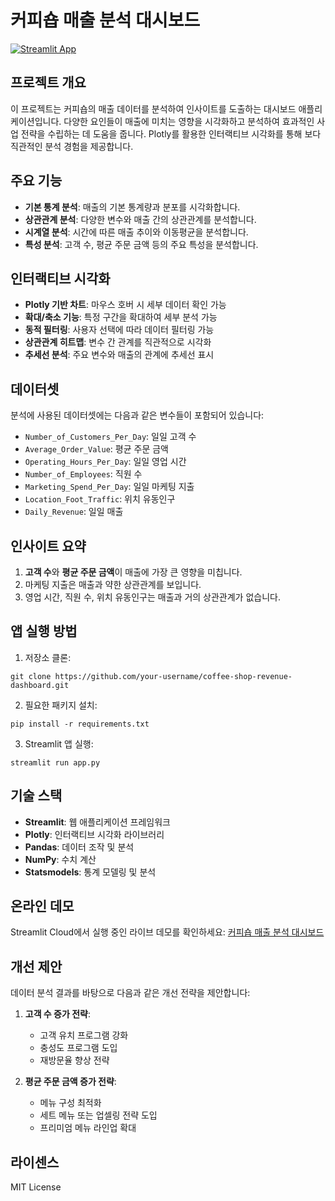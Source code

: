 # 커피숍 매출 분석 대시보드

[![Streamlit App](https://static.streamlit.io/badges/streamlit_badge_black_white.svg)](https://커피숍-매출-분석-대시보드.streamlit.app)

## 프로젝트 개요

이 프로젝트는 커피숍의 매출 데이터를 분석하여 인사이트를 도출하는 대시보드 애플리케이션입니다. 다양한 요인들이 매출에 미치는 영향을 시각화하고 분석하여 효과적인 사업 전략을 수립하는 데 도움을 줍니다. Plotly를 활용한 인터랙티브 시각화를 통해 보다 직관적인 분석 경험을 제공합니다.

## 주요 기능

- **기본 통계 분석**: 매출의 기본 통계량과 분포를 시각화합니다.
- **상관관계 분석**: 다양한 변수와 매출 간의 상관관계를 분석합니다.
- **시계열 분석**: 시간에 따른 매출 추이와 이동평균을 분석합니다.
- **특성 분석**: 고객 수, 평균 주문 금액 등의 주요 특성을 분석합니다.

## 인터랙티브 시각화

- **Plotly 기반 차트**: 마우스 호버 시 세부 데이터 확인 가능
- **확대/축소 기능**: 특정 구간을 확대하여 세부 분석 가능
- **동적 필터링**: 사용자 선택에 따라 데이터 필터링 가능
- **상관관계 히트맵**: 변수 간 관계를 직관적으로 시각화
- **추세선 분석**: 주요 변수와 매출의 관계에 추세선 표시

## 데이터셋

분석에 사용된 데이터셋에는 다음과 같은 변수들이 포함되어 있습니다:

- `Number_of_Customers_Per_Day`: 일일 고객 수
- `Average_Order_Value`: 평균 주문 금액
- `Operating_Hours_Per_Day`: 일일 영업 시간
- `Number_of_Employees`: 직원 수
- `Marketing_Spend_Per_Day`: 일일 마케팅 지출
- `Location_Foot_Traffic`: 위치 유동인구
- `Daily_Revenue`: 일일 매출

## 인사이트 요약

1. **고객 수**와 **평균 주문 금액**이 매출에 가장 큰 영향을 미칩니다.
2. 마케팅 지출은 매출과 약한 상관관계를 보입니다.
3. 영업 시간, 직원 수, 위치 유동인구는 매출과 거의 상관관계가 없습니다.

## 앱 실행 방법

1. 저장소 클론:
```
git clone https://github.com/your-username/coffee-shop-revenue-dashboard.git
```

2. 필요한 패키지 설치:
```
pip install -r requirements.txt
```

3. Streamlit 앱 실행:
```
streamlit run app.py
```

## 기술 스택

- **Streamlit**: 웹 애플리케이션 프레임워크
- **Plotly**: 인터랙티브 시각화 라이브러리
- **Pandas**: 데이터 조작 및 분석
- **NumPy**: 수치 계산
- **Statsmodels**: 통계 모델링 및 분석

## 온라인 데모

Streamlit Cloud에서 실행 중인 라이브 데모를 확인하세요:
[커피숍 매출 분석 대시보드](https://coffeeshopdashboard.streamlit.app/)

## 개선 제안

데이터 분석 결과를 바탕으로 다음과 같은 개선 전략을 제안합니다:

1. **고객 수 증가 전략**:
   - 고객 유치 프로그램 강화
   - 충성도 프로그램 도입
   - 재방문율 향상 전략

2. **평균 주문 금액 증가 전략**:
   - 메뉴 구성 최적화
   - 세트 메뉴 또는 업셀링 전략 도입
   - 프리미엄 메뉴 라인업 확대

## 라이센스

MIT License 
